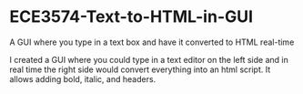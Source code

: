 # ECE3574-Text-to-HTML-in-GUI
A GUI where you type in a text box and have it converted to HTML real-time


I created a GUI where you could type in a text editor on the left side and in real time the right side would convert everything 
into an html script. 
It allows adding bold, italic, and headers.


